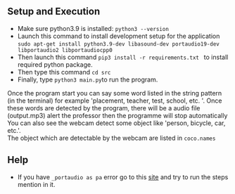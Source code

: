 ## Setup and Execution
- Make sure python3.9 is installed: `python3 --version`
- Launch this command to install development setup for the application `sudo apt-get install python3.9-dev libasound-dev portaudio19-dev libportaudio2 libportaudiocpp0`
- Then launch this command `pip3 install -r requirements.txt ` to install required python package.
- Then type this command `cd src`
- Finally, type `python3 main.py`to run the program.


Once the program start you can say some word listed in the string pattern (in the terminal) for example 'placement, teacher, test, school, etc. '. Once these words are detected by the program, there will be a audio file (output.mp3) alert the professor then the programme will stop automatically<br>
You can also see the webcam detect some object like 'person, bicycle, car, etc.'.<br>
The object which are detectable by the webcam are listed in `coco.names`  

## Help
- If you have `_portaudio as pa` error go to this [site](https://stackoverflow.com/questions/20023131/cannot-install-pyaudio-gcc-error) and try to run the steps mention in it. 



